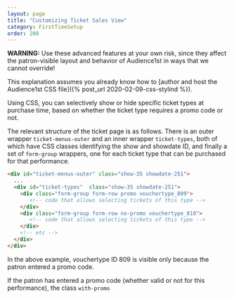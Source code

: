 ```yaml
---
layout: page
title: "Customizing Ticket Sales View"
category: FirstTimeSetup
order: 200
---
```


**WARNING:** Use these advanced features at your own risk, since they
affect the patron-visible layout and behavior of Audience1st in ways
that we cannot override!

This explanation assumes you already know how to [author and host the
Audience1st CSS file]({% post_url 2020-02-09-css-stylind %}).

Using CSS, you can selectively show or hide specific ticket types at
purchase time, based on whether the ticket type requires a promo code
or not.

The relevant structure of the ticket page is as follows.  There is an
outer wrapper `ticket-menus-outer` and an inner wrapper
`ticket-types`, both of which have CSS classes identifying the show
and showdate ID,
and finally a set of `form-group` wrappers, one for each ticket type
that can be purchased for that performance.

```html
<div id="ticket-menus-outer" class="show-35 showdate-251">
  ...
  <div id="ticket-types"  class="show-35 showdate-251">
    <div class="form-group form-row promo vouchertype_809">
       <!-- code that allows selecting tickets of this type -->
    </div>
    <div class="form-group form-row no-promo vouchertype_810">
       <!-- code that allows selecting tickets of this type -->
    </div>
    <!-- etc -->
  </div>
</div>
```

In the above example, vouchertype ID 809 is visible only because the
patron entered a promo code.

If the patron has entered a promo code (whether valid or not for this
performance), the class `with-promo`

